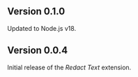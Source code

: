 ## Version 0.1.0

Updated to Node.js v18.

## Version 0.0.4

Initial release of the _Redact Text_ extension.
